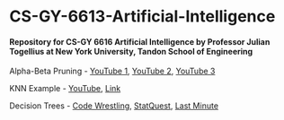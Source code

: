 # CS-GY-6613-Artificial-Intelligence

#### Repository for CS-GY 6616 Artificial Intelligence by Professor Julian Togellius at New York University, Tandon School of Engineering


Alpha-Beta Pruning - [YouTube 1](https://www.youtube.com/watch?v=xBXHtz4Gbdo), [YouTube 2](https://www.youtube.com/watch?v=_i-lZcbWkps), [YouTube 3](https://www.youtube.com/watch?v=dEs_kbvu_0s)

KNN Example - [YouTube](https://www.youtube.com/watch?v=jBb8I9BpJrU), [Link](https://people.revoledu.com/kardi/tutorial/KNN/KNN_Numerical-example.html)


Decision Trees - [Code Wrestling](https://www.youtube.com/watch?v=UdTKxGQvYdc), [StatQuest](https://www.youtube.com/watch?v=7VeUPuFGJHk), [Last Minute](https://www.youtube.com/watch?v=atw7hUrg3_8)
